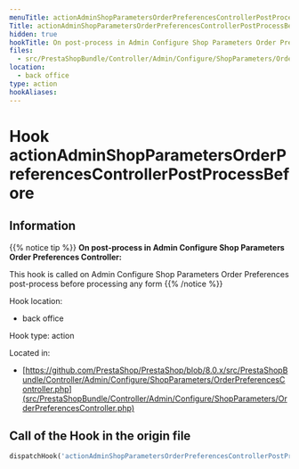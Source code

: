 ```yaml
---
menuTitle: actionAdminShopParametersOrderPreferencesControllerPostProcessBefore
Title: actionAdminShopParametersOrderPreferencesControllerPostProcessBefore
hidden: true
hookTitle: On post-process in Admin Configure Shop Parameters Order Preferences Controller
files:
  - src/PrestaShopBundle/Controller/Admin/Configure/ShopParameters/OrderPreferencesController.php
location:
  - back office
type: action
hookAliases:
---
```


# Hook actionAdminShopParametersOrderPreferencesControllerPostProcessBefore

## Information

{{% notice tip %}}
**On post-process in Admin Configure Shop Parameters Order Preferences Controller:** 

This hook is called on Admin Configure Shop Parameters Order Preferences post-process before processing any form
{{% /notice %}}

Hook location:
  - back office

Hook type: action

Located in: 
  - [https://github.com/PrestaShop/PrestaShop/blob/8.0.x/src/PrestaShopBundle/Controller/Admin/Configure/ShopParameters/OrderPreferencesController.php](src/PrestaShopBundle/Controller/Admin/Configure/ShopParameters/OrderPreferencesController.php)

## Call of the Hook in the origin file

```php
dispatchHook('actionAdminShopParametersOrderPreferencesControllerPostProcessBefore', ['controller' => $this])
```